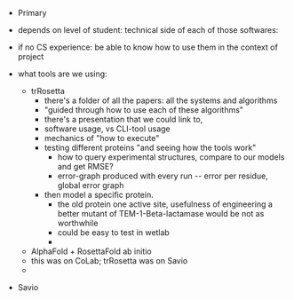 * Primary
*   depends on level of student: technical side of each of those softwares:
*   if no CS experience: be able to know how to use them in the context of project

* what tools are we using:
  * trRosetta
    * there's a folder of all the papers: all the systems and algorithms
    * "guided through how to use each of these algorithms"
    * there's a presentation that we could link to, 
    * software usage, vs CLI-tool usage
    * mechanics of "how to execute"
    * testing different proteins "and seeing how the tools work"
      *  how to query experimental structures, compare to our models and get RMSE?
      *  error-graph produced with every run -- error per residue, global error graph
    * then model a specific protein.
      * the old protein one active site, usefulness of engineering a better mutant of TEM-1-Beta-lactamase would be not as worthwhile
      * could be easy to test in wetlab
      *     
  * AlphaFold + RosettaFold ab initio
  * this was on CoLab; trRosetta was on Savio
  * 

* Savio 
